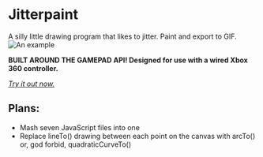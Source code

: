 # Jitterpaint

A silly little drawing program that likes to jitter. Paint and export to GIF.
![An example][example]

**BUILT AROUND THE GAMEPAD API! Designed for use with a wired Xbox 360 controller.**

[_Try it out now._][1]

## Plans:
- Mash seven JavaScript files into one
- Replace lineTo() drawing between each point on the canvas with arcTo() or, god forbid, quadraticCurveTo()

[1]: https://jalkobach.github.io/jitterpaint
[example]: https://media.giphy.com/media/Zcox3r25FYNEdshRgQ/giphy.gif "Just what this project makes."
